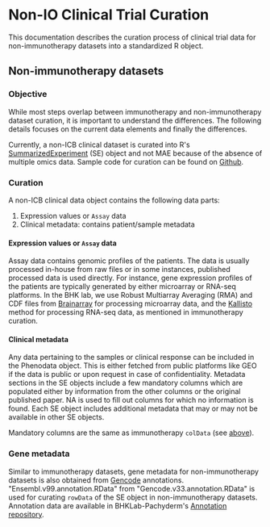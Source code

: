 # Non-IO Clinical Trial Curation

This documentation describes the curation process of clinical trial data for non-immunotherapy datasets into a standardized R object.

## Non-immunotherapy datasets

### Objective
While most steps overlap between immunotherapy and non-immunotherapy dataset curation, it is important to understand the differences. The following details focuses on the current data elements and finally the differences.

Currently, a non-ICB clinical dataset is curated into R's [SummarizedExperiment](https://bioconductor.org/packages/devel/bioc/vignettes/SummarizedExperiment/inst/doc/SummarizedExperiment.html) (SE) object and not MAE because of the absence of multiple omics data. Sample code for curation can be found on [Github](https://github.com/bhklab/Clinical-Trial-SE/blob/master/ClinicalTrial_SE_curation.Rmd).

### Curation
A non-ICB clinical data object contains the following data parts:

1. Expression values or `Assay` data
2. Clinical metadata: contains patient/sample metadata

#### Expression values or `Assay` data
Assay data contains genomic profiles of the patients. The data is usually processed in-house from raw files or in some instances, published processed data is used directly. For instance, gene expression profiles of the patients are typically generated by either microarray or RNA-seq platforms. In the BHK lab, we use Robust Multiarray Averaging (RMA) and CDF files from [Brainarray](http://brainarray.mbni.med.umich.edu/Brainarray/Database/CustomCDF/24.0.0/ensg.asp) for processing microarray data, and the [Kallisto](https://pachterlab.github.io/kallisto/about) method for processing RNA-seq data, as mentioned in immunotherapy curation.

#### Clinical metadata
Any data pertaining to the samples or clinical response can be included in the Phenodata object. This is either fetched from public platforms like GEO if the data is public or upon request in case of confidentiality. Metadata sections in the SE objects include a few mandatory columns which are populated either by information from the other columns or the original published paper. NA is used to fill out columns for which no information is found. Each SE object includes additional metadata that may or may not be available in other SE objects.

Mandatory columns are the same as immunotherapy `colData` (see [above](#processing-clinical-metadata)).

### Gene metadata
Similar to immunotherapy datasets, gene metadata for non-immunotherapy datasets is also obtained from [Gencode](https://www.gencodegenes.org/human/releases.html) annotations. "Ensembl.v99.annotation.RData" from "Gencode.v33.annotation.RData" is used for curating `rowData` of the SE object in non-immunotherapy datasets. Annotation data are available in BHKLab-Pachyderm's [Annotation repository](https://github.com/BHKLAB-DataProcessing/Annotations).



